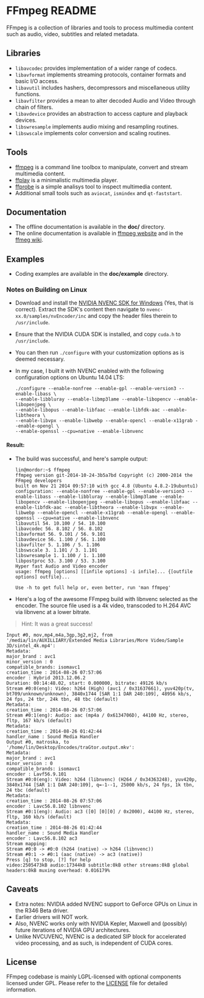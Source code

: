 FFmpeg README
=============

FFmpeg is a collection of libraries and tools to process multimedia content
such as audio, video, subtitles and related metadata.

## Libraries

* `libavcodec` provides implementation of a wider range of codecs.
* `libavformat` implements streaming protocols, container formats and basic I/O access.
* `libavutil` includes hashers, decompressors and miscellaneous utility functions.
* `libavfilter` provides a mean to alter decoded Audio and Video through chain of filters.
* `libavdevice` provides an abstraction to access capture and playback devices.
* `libswresample` implements audio mixing and resampling routines.
* `libswscale` implements color conversion and scaling routines.

## Tools

* [ffmpeg](http://ffmpeg.org/ffmpeg.html) is a command line toolbox to
  manipulate, convert and stream multimedia content.
* [ffplay](http://ffmpeg.org/ffplay.html) is a minimalistic multimedia player.
* [ffprobe](http://ffmpeg.org/ffprobe.html) is a simple analisys tool to inspect
  multimedia content.
* Additional small tools such as `aviocat`, `ismindex` and `qt-faststart`.

## Documentation

* The offline documentation is available in the **doc/** directory.
* The online documentation is available in [ffmpeg website](http://ffmpeg.org) and in the [ffmeg wiki](http://trac.ffmpeg.org).

## Examples

* Coding examples are available in the **doc/example** directory.


### Notes on Building on Linux

* Download and install the [NVIDIA NVENC SDK for Windows](https://developer.nvidia.com/nvidia-video-codec-sdk) (Yes, that is correct). Extract the SDK's content then navigate to `nvenc-xx.0/samples/nvEncoder/inc` and copy the header files therein to `/usr/include`.
* Ensure that the NVIDIA CUDA SDK is installed, and copy `cuda.h` to `/usr/include`.
* You can then run `./configure` with your customization options as is deemed necessary.
* In my case, I built it with NVENC enabled with the following configuration options on Ubuntu 14.04 LTS:

	```
	./configure --enable-nonfree --enable-gpl --enable-version3 --enable-libass \
	--enable-libbluray --enable-libmp3lame --enable-libopencv --enable-libopenjpeg \
	--enable-libopus --enable-libfaac --enable-libfdk-aac --enable-libtheora \
	--enable-libvpx --enable-libwebp --enable-opencl --enable-x11grab --enable-opengl \
	--enable-openssl --cpu=native --enable-libnvenc
	```

#### Result:

* The build was successful, and here's sample output:
	```
	lin@mordor:~$ ffmpeg
	ffmpeg version git-2014-10-24-3b5a7bd Copyright (c) 2000-2014 the FFmpeg developers
	built on Nov 21 2014 09:57:10 with gcc 4.8 (Ubuntu 4.8.2-19ubuntu1)
	configuration: --enable-nonfree --enable-gpl --enable-version3 --enable-libass --enable-libbluray --enable-libmp3lame --enable-libopencv --enable-libopenjpeg --enable-libopus --enable-libfaac --enable-libfdk-aac --enable-libtheora --enable-libvpx --enable-libwebp --enable-opencl --enable-x11grab --enable-opengl --enable-openssl --cpu=native --enable-libnvenc
	libavutil 54. 10.100 / 54. 10.100
	libavcodec 56. 8.102 / 56. 8.102
	libavformat 56. 9.101 / 56. 9.101
	libavdevice 56. 1.100 / 56. 1.100
	libavfilter 5. 1.106 / 5. 1.106
	libswscale 3. 1.101 / 3. 1.101
	libswresample 1. 1.100 / 1. 1.100
	libpostproc 53. 3.100 / 53. 3.100
	Hyper fast Audio and Video encoder
	usage: ffmpeg [options] [[infile options] -i infile]... {[outfile options] outfile}...

	Use -h to get full help or, even better, run 'man ffmpeg'
	```

* Here's a log of the awesome FFmpeg build with libnvenc selected as the encoder. The source file used is a 4k video, transcoded to H.264 AVC via libnvenc at a lower bitrate. 

> Hint:
> It was a great success!

```
Input #0, mov,mp4,m4a,3gp,3g2,mj2, from '/media/lin/AUXILLIARY/Extended Media Libraries/More Video/Sample 3D/sintel_4k.mp4':
Metadata:
major_brand : avc1
minor_version : 0
compatible_brands: isomavc1
creation_time : 2014-08-26 07:57:06
encoder : Hybrid 2013.12.06.2
Duration: 00:14:48.02, start: 0.000000, bitrate: 49126 kb/s
Stream #0:0(eng): Video: h264 (High) (avc1 / 0x31637661), yuv420p(tv, bt709/unknown/unknown), 3840x1744 [SAR 1:1 DAR 240:109], 48956 kb/s, 24 fps, 24 tbr, 24k tbn, 48 tbc (default)
Metadata:
creation_time : 2014-08-26 07:57:06
Stream #0:1(eng): Audio: aac (mp4a / 0x6134706D), 44100 Hz, stereo, fltp, 167 kb/s (default)
Metadata:
creation_time : 2014-08-26 01:42:44
handler_name : Sound Media Handler
Output #0, matroska, to '/home/lin/Desktop/Encodes/traGtor.output.mkv':
Metadata:
major_brand : avc1
minor_version : 0
compatible_brands: isomavc1
encoder : Lavf56.9.101
Stream #0:0(eng): Video: h264 (libnvenc) (H264 / 0x34363248), yuv420p, 3840x1744 [SAR 1:1 DAR 240:109], q=-1--1, 25000 kb/s, 24 fps, 1k tbn, 24 tbc (default)
Metadata:
creation_time : 2014-08-26 07:57:06
encoder : Lavc56.8.102 libnvenc
Stream #0:1(eng): Audio: ac3 ([0] [0][0] / 0x2000), 44100 Hz, stereo, fltp, 160 kb/s (default)
Metadata:
creation_time : 2014-08-26 01:42:44
handler_name : Sound Media Handler
encoder : Lavc56.8.102 ac3
Stream mapping:
Stream #0:0 -> #0:0 (h264 (native) -> h264 (libnvenc))
Stream #0:1 -> #0:1 (aac (native) -> ac3 (native))
Press [q] to stop, [?] for help
video:2505473kB audio:17344kB subtitle:0kB other streams:0kB global headers:0kB muxing overhead: 0.016179%
```

## Caveats

* Extra notes: NVIDIA added NVENC support to GeForce GPUs on Linux in the R346 Beta driver.
* Earlier drivers will NOT work.
* Also, NVENC works only with NVIDIA Kepler, Maxwell and (possibly) future iterations of NVIDIA GPU architectures.
* Unlike NVCUVENC, NVENC is a dedicated SIP block for accelerated video processing, and as such, is independent of CUDA cores.

## License

FFmpeg codebase is mainly LGPL-licensed with optional components licensed under GPL. Please refer to the [LICENSE](LICENSE.md) file for detailed information.
